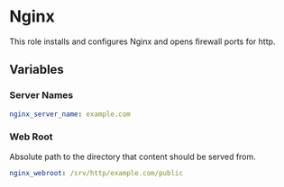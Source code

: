 # Nginx

This role installs and configures Nginx and opens firewall ports for http.

## Variables

### Server Names

```yaml
nginx_server_name: example.com
```

### Web Root

Absolute path to the directory that content should be served from.

```yaml
nginx_webroot: /srv/http/example.com/public
```
